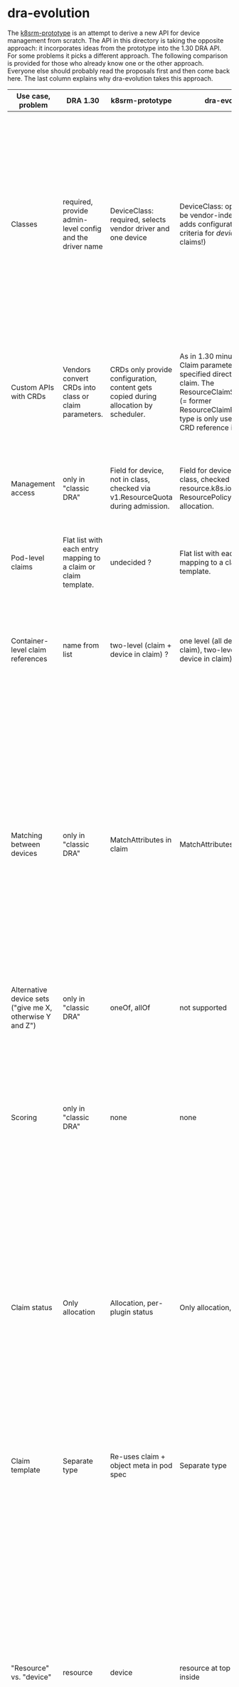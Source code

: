# dra-evolution

The [k8srm-prototype](../k8srm-prototype/README.md) is an attempt to derive a
new API for device management from scratch. The API in this directory is taking
the opposite approach: it incorporates ideas from the prototype into the 1.30
DRA API. For some problems it picks a different approach. The following
comparison is provided for those who already know one or the other
approach. Everyone else should probably read the proposals first and then come
back here. The last column explains why dra-evolution takes this approach.

| Use case, problem | DRA 1.30 | k8srm-prototype | dra-evolution | rationale |
| --- | --- | --- | --- | --- |
Classes | required, provide admin-level config and the driver name | DeviceClass: required, selects vendor driver and one device | DeviceClass: optional, can be vendor-independent, adds configuration, selection criteria for *devices* (not claims!) | Classes can be useful, but they are not portable across clusters unless we pre-define class names, which shouldn't be a goal. Therefore they are optional for those case where they make sense, but not required. Access control is based on claim fields (management mode) and device attributes, not classes.
Custom APIs with CRDs | Vendors convert CRDs into class or claim parameters. | CRDs only provide configuration, content gets copied during allocation by scheduler. | As in 1.30 minus class CRDs. Claim parameters usually get specified directly in the claim. The ResourceClaimSpecification (= former ResourceClaimParameters) type is only used when a CRD reference is involved. | It is unclear whether any approach that depends on core Kubernetes reading vendor CRDs will pass reviews. Once this is clarified, this aspect can be revisited.
Management access | only in "classic DRA" | Field for device, not in class, checked via v1.ResourceQuota during admission. | Field for device, can be set in class, checked via resource.k8s.io ResourcePolicy during allocation. | Checking at admission time is too limited. Eventually we will need a quota system that is based on device attributes.
Pod-level claims | Flat list with each entry mapping to a claim or claim template. | undecided ? | Flat list with each entry mapping to a claim or claim template. | Adding syntactic sugar like "create a claim for this class" are out of scope for 1.31.
Container-level claim references | name from list | two-level (claim + device in claim) ? | one level (all devices in a claim), two-level (specific device in claim) | The two-level case is needed when using a single claim to do matching between different devices and then wanting a container to use only one of the devices.
Matching between devices | only in "classic DRA" | MatchAttributes in claim | MatchAttributes in claim | This solves a sub-set of the matching problem. A more general solution would be a CEL expression, but that needs more thought and would be harder to use, so providing a "simple" solution seems worthwhile. Matching across claims is not supported by either proposal. This can only be done by putting fields whose semantic might still need to evolve into a v1 API. After GA?
Alternative device sets ("give me X, otherwise Y and Z") | only in "classic DRA" | oneOf, allOf | not supported | "oneOf" would be useful, but can be added later.
Scoring | only in "classic DRA" | none | none | Like matching, this needs to be defined for a claim, with all devices of a potential solution as input. This is a tough problem that already occurs for a single device (pick "smallest" GPU or "biggest"?) and can easily lead to combinatorial explosion.
Claim status | Only allocation | Allocation, per-plugin status | Only allocation, status TBD | Kubelet writing data provided by plugins leads to the [version skew problem](https://github.com/kubernetes/kubernetes/issues/123699). This becomes even worse when that data is likely to change when new status fields get added. This needs more thought before we put anything into the API that depends on sorting out this implementation challenge.
Claim template | Separate type | Re-uses claim + object meta in pod spec | Separate type | Defining claims that will never be used as claims "feels" weird. They also show up in `kubectl get resourceclaims -A` as "unallocated", which could be confusing.
"Resource" vs. "device" | resource | device | resource at top level, device inside | Only some of the semantic defined in the prototype is specific to devices. Other parts (like creating claims from templates, deallocation) are generic. If we ever need to add support for some other kind of resource, we would have to duplicate the entire outer API and copy-and-paste the generic code (Go generics don't support accessing "common" fields unless we define interfaces for everything, also typed client-go, etc.).
Resource model | one, potentially others | only one | one, potentially others, but with simpler YAML structure | The API should be as simple and natural as possible, but we need to keep the ability to add future extensions.
Driver handling allocation | in "classic DRA" | none | in "classic DRA" | We are not going to handle all the advanced scheduling use cases that people have solved with custom DRA control plane controllers, not now and perhaps never. It's too early to drop "classic DRA".
Vendor configuration for multiple devices | vendor parameters in claim and class | none ? | vendor parameters in claim | Storing configuration that isn't specific to one device under one device feels like a workaround.
Partioning | only in "classic DRA" | SharedResources | not added yet, still uses "named resources" | For the sake of simplicity, the current proposal doesn't attempt to modify how instances are described.
CEL syntax | `attributes.<type>[<attribute name>]` = type known at compile time | `device.<attribute name>` = type determined at runtime | `device.attribute[<attribute name>], `device.<type>[<attribute name>]` | Access to attributes is supported both with and without runtime type checking because both can be useful. In both cases, arrays are usef because the mapping of attribute names to CEL field names isn't always obvious ("device-type" -> "deviceType" ?). With the typed maps we can have reasonable default values for unknown keys.

To compare YAML files, something like this can be used:
```
diff -C2 ../k8srm-prototype/testdata/classes.yaml <(sed -e 's;resource.k8s.io/v1alpha2;devmgmtproto.k8s.io/v1alpha1;' -e 's/ResourceClass/DeviceClass/' testdata/classes.yaml)
```

## Overall Model

As a refresher (see the KEPs for the details), the scope of the overall DRA /
Device Management effort is to select, configure, and allocate devices, and then
attach them to pods and containers. "Devices" here typically means on-node
devices but there are use cases for networked devices as well as devices that
can be attached/detached at runtime.

The high-level model here is:
- Drivers, typically running on the node, publish information about the devices
  they manage to the control plane.
- A user can make "claims" in their `PodSpec`, requesting one or more devices
  based on their needs.
- The scheduler looks at available capacity and selects the possible options
  that can meet the user's needs, scores them, and allocates them.
- The allocation information, along with the appropriate configuration
  information, is sent to kubelet along with the other pod information, and
  kubelet passes it on to the appropriate on-node drivers.
- The drivers perform the necessary (usually privileged) on-node actions, and
  write the status back to the control plane via kubelet.

The scope *of this prototype* is to quickly iterate on possible APIs to meet the
needs of workload authors, device vendors, Kubernetes vendors, platform
administrators, and higher level components such as autoscalers and ecosystem
projects.

## Open Questions

The next few sections of this document describe a proposed model. Note that this
is really a brainstorming exercise and under active development. See the [open
questions](open-questions.md) document for some of the still under discussion
items.

We are also looking at how we might extend the existing 1.30 DRA model with some
of these ideas, rather than changing it out for these specific types.

## Pod Spec

This prototype changes the `PodSpec` a little from how it is in DRA in 1.30.

As 1.30, the `PodSpec` has a list of named sources. The sources are structs that
could contain either a claim name or a template name. The names are used to
associate individual claims with containers.

Each claim may contain multiple request for different devices. Containers can
also be associated with individual requests inside a claim.

Allocating multiple devices per claim allows specifying constraints for a set
of devices, like "some attribute has to be the same". Long-term, it would be
good to allow such constraints also across claims when a pod references more
than one, but that would imply extending the `PodSpec` with complex fields
where we are not sure yet what they need to look like. Therefore these
constraints are currently limited to claims. This limitation may be
removed once constraints are stable enough to be included in the `PodSpec`.

These `PodSpec` Go types can be seen in [pod_types.go](pkg/api/pod_types.go).

## Types

Types are divided into "claim" types, which form the UX, "capacity" types which
are populated by drivers, and "allocation types" which are used to capture the
results of scheduling. Allocation types are really just the status types of the
claim types.

Claim and allocation types are found in [claim_types.go](pkg/api/claim_types.go);
individual types and fields are described in detail there in the comments.
Capacity types are in [capacity_types.go](pkg/api/capacity_types.go). A quota
mechanism is defined in [quota_types.go](pkg/api/quota_types.go).

Vendors and administrators create `DeviceClass` resources to pre-configure
various options for requests in claims. Such a class contains:
- configuration for a device, potentially including options that
  only an administrator may set
- device requirements which select device instances that match the intended
  semantic of the class ("give me a GPU")

Classes are not necessarily associated with a single vendor. Whether they are
depends on how the requirements in them are defined.

Example classes are in [classes.yaml](testdata/classes.yaml).

Example pod definitions can be found in the `pod-*.yaml` and `two-pods-*.yaml`
files in [testdata](testdata).

Drivers publish capacity via `ResourcePool` objects. Examples may be found in
the `pools-*.yaml` files in [testdata](testdata).

## Building

Soon we will add back in scheduling algorithms so people can see how these would
work. But right now, the actual code that runs is just for generating sample
capacity data.

Just run `make`, it will build everything.

```console
dra-evolution$ make
gofmt -s -w .
go test ./...
?   	github.com/kubernetes-sigs/wg-device-management/dra-evolution/cmd/mock-apiserver	[no test files]
?   	github.com/kubernetes-sigs/wg-device-management/dra-evolution/cmd/schedule	[no test files]
?   	github.com/kubernetes-sigs/wg-device-management/dra-evolution/pkg/api	[no test files]
?   	github.com/kubernetes-sigs/wg-device-management/dra-evolution/pkg/gen	[no test files]
ok  	github.com/kubernetes-sigs/wg-device-management/dra-evolution/pkg/schedule	(cached)
cd cmd/schedule && go build
cd cmd/mock-apiserver && go build
```

## Mock APIServer

This repo includes a crude mock API server that can be loaded with the examples
and used to try out scheduling (WIP). It will spit out some errors but you can
ignore them.

```console
dra-evolution$ ./cmd/mock-apiserver/mock-apiserver
W0422 13:20:21.238440 2062725 memorystorage.go:93] type info not known for apiextensions.k8s.io/v1, Kind=CustomResourceDefinition
W0422 13:20:21.238598 2062725 memorystorage.go:93] type info not known for apiregistration.k8s.io/v1, Kind=APIService
W0422 13:20:21.238639 2062725 memorystorage.go:267] type info not known for foozer.example.com/v1alpha1, Kind=FoozerConfig
W0422 13:20:21.238666 2062725 memorystorage.go:267] type info not known for devmgmtproto.k8s.io/v1alpha1, Kind=DeviceDriver
W0422 13:20:21.238685 2062725 memorystorage.go:267] type info not known for devmgmtproto.k8s.io/v1alpha1, Kind=DeviceClass
W0422 13:20:21.238700 2062725 memorystorage.go:267] type info not known for devmgmtproto.k8s.io/v1alpha1, Kind=DeviceClaim
W0422 13:20:21.238712 2062725 memorystorage.go:267] type info not known for devmgmtproto.k8s.io/v1alpha1, Kind=DevicePrivilegedClaim
W0422 13:20:21.238723 2062725 memorystorage.go:267] type info not known for devmgmtproto.k8s.io/v1alpha1, Kind=DevicePool
2024/04/22 13:20:21 addr =  [::]:55441
```

The included `kubeconfig` will access that server. For example:

```console
dra-evolution$ kubectl --kubeconfig kubeconfig apply -f testdata/drivers.yaml
devicedriver.devmgmtproto.k8s.io/example.com-foozer created
devicedriver.devmgmtproto.k8s.io/example.com-barzer created
devicedriver.devmgmtproto.k8s.io/sriov-nic created
devicedriver.devmgmtproto.k8s.io/vlan created
dra-evolution$ kubectl --kubeconfig kubeconfig get devicedrivers
NAME                 AGE
example.com-foozer   2y112d
example.com-barzer   2y112d
sriov-nic            2y112d
vlan                 2y112d
dra-evolution$
```

## `schedule` CLI

This is CLI that represents what the scheduler and/or other controllers will do
in a real system. That is, it will take a pod and a list of nodes and schedule
the pod to the node, taking into account the device claims and writing the
results to the various status fields. This doesn't work right now, it needs to
be updated for the most recent changes.

